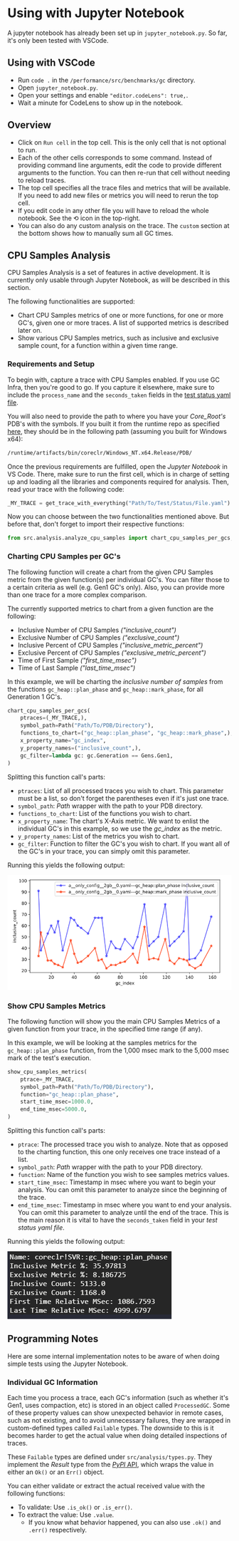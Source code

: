 # Using with Jupyter Notebook

A jupyter notebook has already been set up in `jupyter_notebook.py`. So far,
it's only been tested with VSCode.

## Using with VSCode

* Run `code .` in the `/performance/src/benchmarks/gc` directory.
* Open `jupyter_notebook.py`.
* Open your settings and enable `"editor.codeLens": true,`.
* Wait a minute for CodeLens to show up in the notebook.

## Overview

* Click on `Run cell` in the top cell. This is the only cell that is not optional to run.
* Each of the other cells corresponds to some command. Instead of providing command
  line arguments, edit the code to provide different arguments to the function.
  You can then re-run that cell without needing to reload traces.
* The top cell specifies all the trace files and metrics that will be available.
  If you need to add new files or metrics you will need to rerun the top cell.
* If you edit code in any other file you will have to reload the whole notebook.
  See the ⟲ icon in the top-right.
* You can also do any custom analysis on the trace. The `custom` section at the
  bottom shows how to manually sum all GC times.

## CPU Samples Analysis

CPU Samples Analysis is a set of features in active development. It is currently
only usable through Jupyter Notebook, as will be described in this section.

The following functionalities are supported:

* Chart CPU Samples metrics of one or more functions, for one or more GC's,
  given one or more traces. A list of supported metrics is described later on.
* Show various CPU Samples metrics, such as inclusive and exclusive sample count,
  for a function within a given time range.

### Requirements and Setup
 
To begin with, capture a trace with CPU Samples enabled. If you use GC Infra, then
you're good to go. If you capture it elsewhere, make sure to include the `process_name`
and the `seconds_taken` fields in the [test status yaml file](test_status_files.md).

You will also need to provide the path to where you have your _Core\_Root's_ PDB's
with the symbols. If you built it from the runtime repo as specified [here](building_coreroot.md),
they should be in the following path (assuming you built for Windows x64):

```sh
/runtime/artifacts/bin/coreclr/Windows_NT.x64.Release/PDB/
```

Once the previous requirements are fulfilled, open the _Jupyter Notebook_ in VS Code.
There, make sure to run the first cell, which is in charge of setting up and loading
all the libraries and components required for analysis. Then, read your trace
with the following code:

```python
_MY_TRACE = get_trace_with_everything("Path/To/Test/Status/File.yaml")
```

Now you can choose between the two functionalities mentioned above. But before
that, don't forget to import their respective functions:

```python
from src.analysis.analyze_cpu_samples import chart_cpu_samples_per_gcs, show_cpu_samples_metrics
```

### Charting CPU Samples per GC's

The following function will create a chart from the given CPU Samples metric from
the given function(s) per individual GC's. You can filter those to a certain criteria
as well (e.g. Gen1 GC's only). Also, you can provide more than one trace for a
more complex comparison.

The currently supported metrics to chart from a given function are the following:

* Inclusive Number of CPU Samples _("inclusive\_count")_
* Exclusive Number of CPU Samples _("exclusive\_count")_
* Inclusive Percent of CPU Samples _("inclusive\_metric\_percent")_
* Exclusive Percent of CPU Samples _("exclusive\_metric\_percent")_
* Time of First Sample _("first\_time\_msec")_
* Time of Last Sample _("last\_time\_msec")_

In this example, we will be charting the _inclusive number of samples_ from the
functions `gc_heap::plan_phase` and `gc_heap::mark_phase`, for all Generation 1 GC's.

```python
chart_cpu_samples_per_gcs(
    ptraces=(_MY_TRACE,),
    symbol_path=Path("Path/To/PDB/Directory"),
    functions_to_chart=("gc_heap::plan_phase", "gc_heap::mark_phase",),
    x_property_name="gc_index",
    y_property_names=("inclusive_count",),
    gc_filter=lambda gc: gc.Generation == Gens.Gen1,
)
```

Splitting this function call's parts:

* `ptraces`: List of all processed traces you wish to chart. This parameter must
  be a list, so don't forget the parentheses even if it's just one trace.
* `symbol_path`: _Path_ wrapper with the path to your PDB directory.
* `functions_to_chart`: List of the functions you wish to chart.
* `x_property_name`: The chart's X-Axis metric. We want to enlist the individual
  GC's in this example, so we use the _gc\_index_ as the metric.
* `y_property_names`: List of the metrics you wish to chart.
* `gc_filter`: Function to filter the GC's you wish to chart. If you want all of
  the GC's in your trace, you can simply omit this parameter.

Running this yields the following output:

![CPU Samples Chart](images/SamplesChart.PNG)

### Show CPU Samples Metrics

The following function will show you the main CPU Samples Metrics of a given
function from your trace, in the specified time range (if any).

In this example, we will be looking at the samples metrics for the `gc_heap::plan_phase`
function, from the 1,000 msec mark to the 5,000 msec mark of the test's execution.

```python
show_cpu_samples_metrics(
    ptrace=_MY_TRACE,
    symbol_path=Path("Path/To/PDB/Directory"),
    function="gc_heap::plan_phase",
    start_time_msec=1000.0,
    end_time_msec=5000.0,
)
```

Splitting this function call's parts:

* `ptrace`: The processed trace you wish to analyze. Note that as opposed to the
  charting function, this one only receives one trace instead of a list.
* `symbol_path`: _Path_ wrapper with the path to your PDB directory.
* `function`: Name of the function you wish to see samples metrics values.
* `start_time_msec`: Timestamp in msec where you want to begin your analysis.
  You can omit this parameter to analyze since the beginning of the trace.
* `end_time_msec`: Timestamp in msec where you want to end your analysis. You can
  omit this parameter to analyze until the end of the trace. This is the main
  reason it is vital to have the `seconds_taken` field in your _test status yaml file_.

Running this yields the following output:

![CPU Samples Metrics](images/SamplesMetrics.PNG)

## Programming Notes

Here are some internal implementation notes to be aware of when doing simple tests using the Jupyter Notebook.

### Individual GC Information

Each time you process a trace, each GC's information (such as whether it's Gen1,
uses compaction, etc) is stored in an object called `ProcessedGC`. Some of these
property values can show unexpected behavior in remote cases, such as not
existing, and to avoid unnecessary failures, they are wrapped in custom-defined
types called `Failable` types. The downside to this is it becomes harder to get
the actual value when doing detailed inspections of traces.

These `Failable` types are defined under `src/analysis/types.py`. They implement
the _Result_ type from the [_PyPI_ API](https://pypi.org/project/result/), which
wraps the value in either an `Ok()` or an `Err()` object.

You can either validate or extract the actual received value with the following
functions:

* To validate: Use `.is_ok()` or `.is_err()`.
* To extract the value: Use `.value`.
    * If you know what behavior happened, you can also use `.ok()` and `.err()` respectively.
